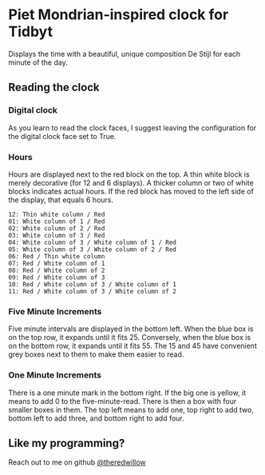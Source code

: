 # Piet Mondrian-inspired clock for Tidbyt

Displays the time with a beautiful, unique composition De Stijl for each minute of the day.

## Reading the clock
### Digital clock
As you learn to read the clock faces, I suggest leaving the configuration for the digital clock face set to True.

### Hours
Hours are displayed next to the red block on the top.
A thin white block is merely decorative (for 12 and 6 displays). A thicker column or two of white blocks indicates actual hours. If the red block has moved to the left side of the display, that equals 6 hours.

```
12: Thin white column / Red
01: White column of 1 / Red
02: White column of 2 / Red
03: White column of 3 / Red
04: White column of 3 / White column of 1 / Red
05: White column of 3 / White column of 2 / Red
06: Red / Thin white column
07: Red / White column of 1
08: Red / White column of 2
09: Red / White column of 3
10: Red / White column of 3 / White column of 1
11: Red / White column of 3 / White column of 2
```

### Five Minute Increments
Five minute intervals are displayed in the bottom left. When the blue box is on the top row, it expands until it fits 25. Conversely, when the blue box is on the bottom row, it expands until it fits 55. The 15 and 45 have convenient grey boxes next to them to make them easier to read.

### One Minute Increments
There is a one minute mark in the bottom right. If the big one is yellow, it means to add 0 to the five-minute-read. There is then a box with four smaller boxes in them. The top left means to add one, top right to add two, bottom left to add three, and bottom right to add four.

## Like my programming?
Reach out to me on github [@theredwillow](https://github.com/theredwillow)